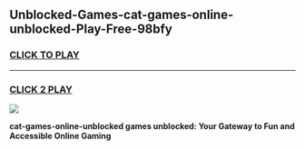 
## Unblocked-Games-cat-games-online-unblocked-Play-Free-98bfy
<h3>
<a href="https://premium76.site?title=cat-games-online-unblocked&ref=18A1">CLICK TO PLAY</a></h3>
<hr>

<h3>
<a href="https://premium76.site?title=cat-games-online-unblocked&ref=18A1">CLICK 2 PLAY</a>
  
</h3>

<a href="https://premium76.site?title=cat-games-online-unblocked&ref=18A1"><img src="https://clearcache.store/games.png"></a>


**cat-games-online-unblocked games unblocked: Your Gateway to Fun and Accessible Online Gaming**
